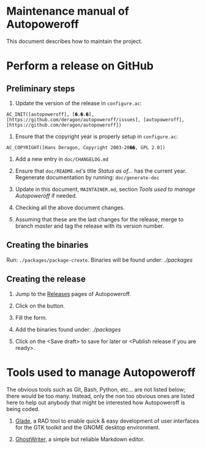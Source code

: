 Maintenance manual of Autopoweroff
======================================================================

This document describes how to maintain the project.


Perform a release on GitHub
======================================================================

Preliminary steps
-------------------------------------------------------------------------

1. Update the version of the release in `configure.ac`:

  `AC_INIT([autopoweroff], [�.�.�], [https://github.com/deragon/autopoweroff/issues], [autopoweroff], [https://github.com/deragon/autopoweroff])`

1. Ensure that the copyright year is properly setup in `configure.ac`:

  `AC_COPYRIGHT([Hans Deragon, Copyright 2003-20��, GPL 2.0])`

1. Add a new entry in `doc/CHANGELOG.md`

1. Ensure that `doc/README.md`'s title *Status as of...* has the current year.  Regenerate documentation by running:  `doc/generate-doc`

1. Update in this document, `MAINTAINER.md`, section *Tools used to manage Autopoweroff* if needed.

1. Checking all the above document changes.

1. Assuming that these are the last changes for the release, merge to branch *master* and tag the release with its version number.

Creating the binaries
-------------------------------------------------------------------------

 Run:  `./packages/package-create`.  Binaries will be found under:  _./packages_

Creating the release
-------------------------------------------------------------------------

1. Jump to the [Releases](https://github.com/deragon/autopoweroff/releases)
   pages of Autopoweroff.

1. Click on the <Draft a new release> button.

1. Fill the form.

1. Add the binaries found under: _./packages_

1. Click on the \<Save draft\> to save for later or \<Publish release if you are ready\>.


Tools used to manage Autopoweroff
======================================================================

The obvious tools such as Git, Bash, Python, etc... are not listed below; there would be too many.  Instead, only the non too obvious ones are listed here to help out anybody that might be interested how Autopoweroff is being coded.

1. [Glade](https://glade.gnome.org/), a RAD tool to enable quick & easy development of user interfaces for the GTK toolkit and the GNOME desktop environment.

1. [GhostWriter](https://wereturtle.github.io/ghostwriter/), a simple but reliable Markdown editor.
